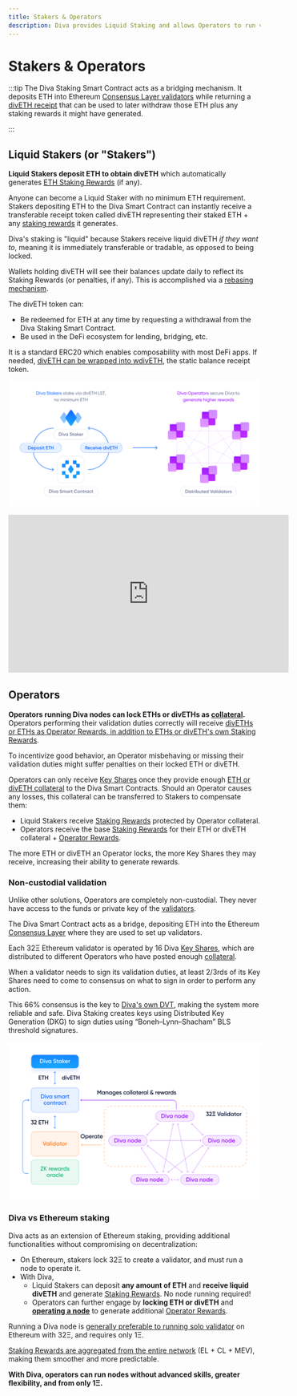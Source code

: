```yaml
---
title: Stakers & Operators
description: Diva provides Liquid Staking and allows Operators to run validators to earn additional staking rewards
---
```



# Stakers & Operators

:::tip
The Diva Staking Smart Contract acts as a bridging mechanism. It deposits ETH into Ethereum [Consensus Layer validators](glossary#validator) while returning a [divETH receipt](lst) that can be used to later withdraw those ETH plus any staking rewards it might have generated.

:::


## Liquid Stakers (or "Stakers")

**Liquid Stakers deposit ETH to obtain divETH** which automatically generates [ETH Staking Rewards](staking-rewards) (if any).

Anyone can become a Liquid Staker with no minimum ETH requirement. Stakers depositing ETH to the Diva Smart Contract can instantly receive a transferable receipt token called divETH representing their staked ETH + any [staking rewards](staking-rewards) it generates.

Diva's staking is "liquid" because Stakers receive liquid divETH *if they want to*, meaning it is immediately transferable or tradable, as opposed to being locked.

Wallets holding divETH will see their balances update daily to reflect its Staking Rewards (or penalties, if any). This is accomplished via a [rebasing mechanism](lst).

The divETH token can:

- Be redeemed for ETH at any time by requesting a withdrawal from the Diva Staking Smart Contract.
- Be used in the DeFi ecosystem for lending, bridging, etc.

It is a standard ERC20 which enables composability with most DeFi apps. If needed, [divETH can be wrapped into wdivETH](lst), the static balance receipt token.

<div style={{textAlign: 'center'}}>

![stake](img/stakers-and-operators.png)
</div>

<iframe width="560" height="315" src="https://www.youtube.com/embed/OBgAyhqck38?si=_bSB87ow9Uc8KYCA" title="YouTube video player" frameborder="0" allow="accelerometer; autoplay; clipboard-write; encrypted-media; gyroscope; picture-in-picture; web-share" allowfullscreen></iframe>



## Operators

**Operators running Diva nodes can lock ETHs or divETHs as [collateral](glossary#collateral).** Operators performing their validation duties correctly will receive [divETHs or ETHs as Operator Rewards, in addition to ETHs or divETH's own Staking Rewards](economics).

To incentivize good behavior, an Operator misbehaving or missing their validation duties might suffer penalties on their locked ETH or divETH.

Operators can only receive [Key Shares](glossary#key-share) once they provide enough [ETH or divETH collateral](glossary#collateral) to the Diva Smart Contracts. Should an Operator causes any losses, this collateral can be transferred to Stakers to compensate them:

- Liquid Stakers receive [Staking Rewards](staking-rewards) protected by Operator collateral.
- Operators receive the base [Staking Rewards](staking-rewards) for their ETH or divETH collateral + [Operator Rewards](economics).

The more ETH or divETH an Operator locks, the more Key Shares they may receive, increasing their ability to generate rewards.

### Non-custodial validation

Unlike other solutions, Operators are completely non-custodial. They never have access to the funds or private key of the [validators](glossary#validator).

The Diva Smart Contract acts as a bridge, depositing ETH into the Ethereum [Consensus Layer](glossary#) where they are used to set up validators.

Each 32Ξ Ethereum validator is operated by 16 Diva [Key Shares](glossary#key-share), which are distributed to different Operators who have posted enough [collateral](glossary#collateral).

When a validator needs to sign its validation duties, at least 2/3rds of its Key Shares need to come to consensus on what to sign in order to perform any action.

This 66% consensus is the key to [Diva's own DVT](dvt), making the system more reliable and safe. Diva Staking creates keys using Distributed Key Generation (DKG) to sign duties using “Boneh–Lynn–Shacham” BLS threshold signatures.

<div style={{textAlign: 'center'}}>

![DVT architecture](img/dvt-2.png)
</div>


### Diva vs Ethereum staking

Diva acts as an extension of Ethereum staking, providing additional functionalities without compromising on decentralization:

- On Ethereum, stakers lock 32Ξ to create a validator, and must run a node to operate it.
- With Diva,
  - Liquid Stakers can deposit **any amount of ETH** and **receive liquid divETH** and generate [Staking Rewards](staking-rewards). No node running required!
  - Operators can further engage by **locking ETH or divETH** and **[operating a node](operators)** to generate additional [Operator Rewards](economics).

Running a Diva node is [generally preferable to running solo validator](solo-staking) on Ethereum with 32Ξ, and requires only 1Ξ.

[Staking Rewards are aggregated from the entire network](staking-rewards) (EL + CL + MEV), making them smoother and more predictable.

**With Diva, operators can run nodes without advanced skills, greater flexibility, and from only 1Ξ.**

